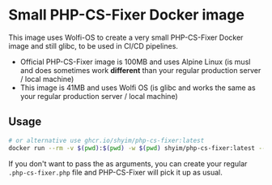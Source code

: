 # Small PHP-CS-Fixer Docker image

This image uses Wolfi-OS to create a very small PHP-CS-Fixer Docker image and still glibc, to be used in CI/CD pipelines.

- Official PHP-CS-Fixer image is 100MB and uses Alpine Linux (is musl and does sometimes work **different** than your regular production server / local machine)
- This image is 41MB and uses Wolfi OS (is glibc and works the same as your regular production server / local machine)

## Usage

```bash
# or alternative use ghcr.io/shyim/php-cs-fixer:latest
docker run --rm -v $(pwd):$(pwd) -w $(pwd) shyim/php-cs-fixer:latest --rules @PER-CS2.0,@PER-CS2.0:risky --allow-risky=yes .
```

If you don't want to pass the as arguments, you can create your regular `.php-cs-fixer.php` file and PHP-CS-Fixer will pick it up as usual.
